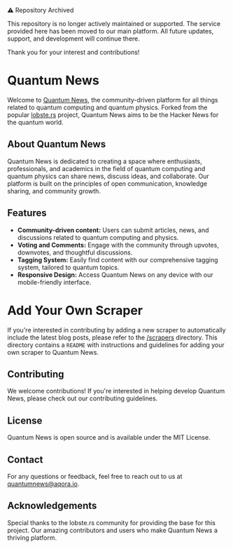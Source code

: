 ⚠️ Repository Archived

This repository is no longer actively maintained or supported.
The service provided here has been moved to our main platform. All future updates, support, and development will continue there.

Thank you for your interest and contributions!

# Quantum News

Welcome to [Quantum News](https://news.aqora.io), the community-driven platform for all things related to quantum computing and quantum physics. Forked from the popular [lobste.rs](https://github.com/lobsters/lobsters) project, Quantum News aims to be the Hacker News for the quantum world.

## About Quantum News

Quantum News is dedicated to creating a space where enthusiasts, professionals, and academics in the field of quantum computing and quantum physics can share news, discuss ideas, and collaborate. Our platform is built on the principles of open communication, knowledge sharing, and community growth.

## Features

- **Community-driven content:** Users can submit articles, news, and discussions related to quantum computing and physics.
- **Voting and Comments:** Engage with the community through upvotes, downvotes, and thoughtful discussions.
- **Tagging System:** Easily find content with our comprehensive tagging system, tailored to quantum topics.
- **Responsive Design:** Access Quantum News on any device with our mobile-friendly interface.

# Add Your Own Scraper

If you're interested in contributing by adding a new scraper to automatically include the latest blog posts, please refer to the [/scrapers](https://github.com/aqora-io/quantumnews/tree/main/scrapers) directory. This directory contains a `README` with instructions and guidelines for adding your own scraper to Quantum News.

## Contributing

We welcome contributions! If you're interested in helping develop Quantum News, please check out our contributing guidelines.

## License

Quantum News is open source and is available under the MIT License.

## Contact

For any questions or feedback, feel free to reach out to us at <quantumnews@aqora.io>.

## Acknowledgements

Special thanks to the lobste.rs community for providing the base for this project.
Our amazing contributors and users who make Quantum News a thriving platform.
